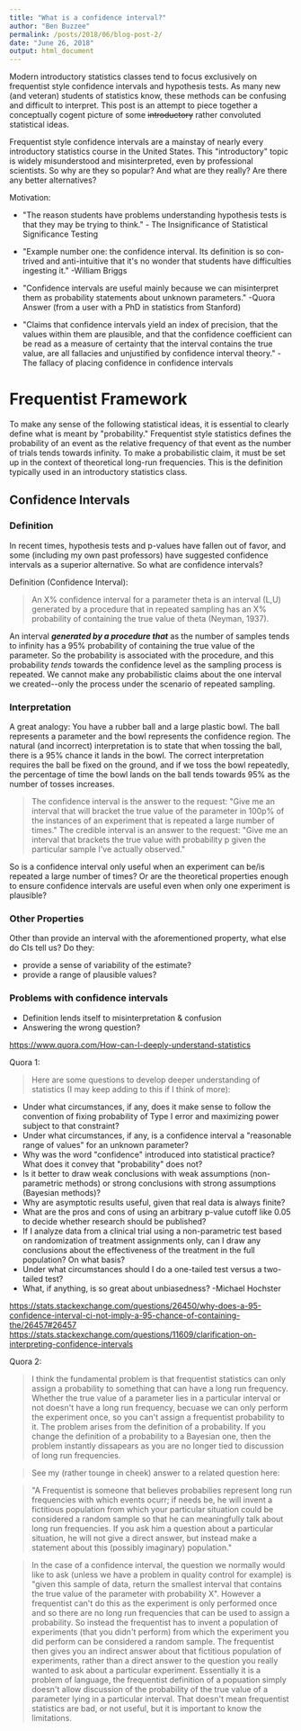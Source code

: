 ```yaml
---
title: "What is a confidence interval?"
author: "Ben Buzzee"
permalink: /posts/2018/06/blog-post-2/
date: "June 26, 2018"
output: html_document
---
```


Modern introductory statistics classes tend to focus exclusively on frequentist style confidence intervals and hypothesis tests. As many new (and veteran) students of statistics know, these methods can be confusing and difficult to interpret. This post is an attempt to piece together a conceptually cogent picture of some ~~introductory~~ rather convoluted statistical ideas.

Frequentist style confidence intervals are a mainstay of nearly every introductory statistics course in the United States. This "introductory" topic is widely misunderstood and misinterpreted, even by professional scientists. So why are they so popular? And what are they really? Are there any better alternatives?

Motivation:

 * "The reason students have problems understanding hypothesis
tests is that they may be trying to think." - The Insignificance of Statistical Significance Testing

* "Example number one: the confidence interval. Its definition is so con-
trived and anti-intuitive that it's no wonder that students have difficulties
ingesting it." -William Briggs


 * "Confidence intervals are useful mainly because we can misinterpret them as probability statements about unknown parameters." -Quora Answer (from a user with a PhD in statistics from Stanford)

 * "Claims that confidence intervals yield an
index of precision, that the values within them are plausible,
and that the confidence coefficient can be read as
a measure of certainty that the interval contains the true
value, are all fallacies and unjustified by confidence interval
theory." - The fallacy of placing confidence in confidence intervals


# Frequentist Framework

To make any sense of the following statistical ideas, it is essential to clearly define what is meant by "probability." Frequentist style statistics defines the probability of an event as the relative frequency of that event as the number of trials tends towards infinity. To make a probabilistic claim, it must be set up in the context of theoretical long-run frequencies. This is the definition typically used in an introductory statistics class.

## Confidence Intervals 


### Definition
In recent times, hypothesis tests and p-values have fallen out of favor, and some (including my own past professors) have suggested confidence intervals as a superior alternative. So what are confidence intervals?

Definition (Confidence Interval): 
> An X% confidence interval for a parameter theta is an interval (L,U) generated
by a procedure that in repeated sampling has an X% probability
of containing the true value of theta (Neyman, 1937).

An interval ___generated by a procedure that___ as the number of samples tends to infinity has a 95% probability of containing the true value of the parameter. So the probability is associated with the procedure, and this probability _tends_ towards the confidence level as the sampling process is repeated.  We cannot make any probabilistic claims about the one interval we created--only the process under the scenario of repeated sampling.


### Interpretation
A great analogy: You have a rubber ball and a large plastic bowl. The ball represents a parameter and the bowl represents the confidence region. The natural (and incorrect) interpretation is to state that when tossing the ball, there is a 95% chance it lands in the bowl. The correct interpretation requires the ball be fixed on the ground, and if we toss the bowl repeatedly, the percentage of time the bowl lands on the ball tends towards 95% as the number of tosses increases.

>The confidence interval is the answer to the request: "Give me an interval that will bracket the true value of the parameter in 100p% of the instances of an experiment that is repeated a large number of times." The credible interval is an answer to the request: "Give me an interval that brackets the true value with probability p given the particular sample I've actually observed."

So is a confidence interval only useful when an experiment can be/is repeated a large number of times? Or are the theoretical properties enough to ensure confidence intervals are useful even when only one experiment is plausible?


### Other Properties
Other than provide an interval with the aforementioned property, what else do CIs tell us? Do they:
* provide a sense of variability of the estimate?
* provide a range of plausible values?



### Problems with confidence intervals
 * Definition lends itself to misinterpretation & confusion
 * Answering the wrong question?






https://www.quora.com/How-can-I-deeply-understand-statistics

Quora 1:
> Here are some questions to develop deeper understanding of statistics (I may keep adding to this if I think of more):
 * Under what circumstances, if any, does it make sense to follow the convention of fixing probability of Type I error and maximizing power subject to that constraint?
 * Under what circumstances, if any, is a confidence interval a "reasonable range of values" for an unknown parameter?
 * Why was the word "confidence" introduced into statistical practice? What does it convey that "probability" does not?
 * Is it better to draw weak conclusions with weak assumptions (non-parametric methods) or strong conclusions with strong assumptions (Bayesian methods)?
  * Why are asymptotic results useful, given that real data is always finite?
  * What are the pros and cons of using an arbitrary p-value cutoff like 0.05 to decide whether research should be published?
  * If I analyze data from a clinical trial using a non-parametric test based on randomization of treatment assignments only, can I draw any conclusions about the effectiveness of the treatment in the full population? On what basis?
  * Under what circumstances should I do a one-tailed test versus a two-tailed test?
  * What, if anything, is so great about unbiasedness? -Michael Hochster



https://stats.stackexchange.com/questions/26450/why-does-a-95-confidence-interval-ci-not-imply-a-95-chance-of-containing-the/26457#26457
https://stats.stackexchange.com/questions/11609/clarification-on-interpreting-confidence-intervals

Quora 2:
> I think the fundamental problem is that frequentist statistics can only assign a probability to something that can have a long run frequency. Whether the true value of a parameter lies in a particular interval or not doesn't have a long run frequency, becuase we can only perform the experiment once, so you can't assign a frequentist probability to it. The problem arises from the definition of a probability. If you change the definition of a probability to a Bayesian one, then the problem instantly dissapears as you are no longer tied to discussion of long run frequencies.

> See my (rather tounge in cheek) answer to a related question here:

> "A Frequentist is someone that believes probabilies represent long run frequencies with which events ocurr; if needs be, he will invent a fictitious population from which your particular situation could be considered a random sample so that he can meaningfully talk about long run frequencies. If you ask him a question about a particular situation, he will not give a direct answer, but instead make a statement about this (possibly imaginary) population."

> In the case of a confidence interval, the question we normally would like to ask (unless we have a problem in quality control for example) is "given this sample of data, return the smallest interval that contains the true value of the parameter with probability X". However a frequentist can't do this as the experiment is only performed once and so there are no long run frequencies that can be used to assign a probability. So instead the frequentist has to invent a population of experiments (that you didn't perform) from which the experiment you did perform can be considered a random sample. The frequentist then gives you an indirect answer about that fictitious population of experiments, rather than a direct answer to the question you really wanted to ask about a particular experiment.
> Essentially it is a problem of language, the frequentist definition of a popuation simply doesn't allow discussion of the probability of the true value of a parameter lying in a particular interval. That doesn't mean frequentist statistics are bad, or not useful, but it is important to know the limitations.

